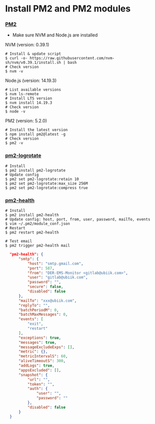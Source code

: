 # Install PM2 and PM2 modules

### [PM2](https://pm2.keymetrics.io/docs/usage/quick-start/)
- Make sure NVM and Node.js are installed

NVM (version: 0.39.1)
  ```shell
  # Install & update script
  $ curl -o- https://raw.githubusercontent.com/nvm-sh/nvm/v0.39.1/install.sh | bash
  # Check version
  $ nvm -v
  ```
Node.js  (version: 14.19.3)
  ```shell
  # List available versions
  $ nvm ls-remote
  # Install LTS version
  $ nvm install 14.19.3
  # Check version
  $ node -v
  ```
PM2 (version: 5.2.0)
  ```shell
  # Install the latest version
  $ npm install pm2@latest -g
  # Check version
  $ pm2 -v
  ```

### [pm2-logrotate](https://github.com/keymetrics/pm2-logrotate)
  ```shell
  # Install
  $ pm2 install pm2-logrotate
  # Update config
  $ pm2 set pm2-logrotate:retain 10
  $ pm2 set pm2-logrotate:max_size 256M
  $ pm2 set pm2-logrotate:compress true
  ```

### [pm2-health](https://github.com/pankleks/pm2-health)
  ```shell
  # Install
  $ pm2 install pm2-health
  # Update config: host, port, from, user, password, mailTo, events
  $ vim ~/.pm2/module_conf.json
  # Restart
  $ pm2 restart pm2-health

  # Test email
  $ pm2 trigger pm2-health mail
  ```

  ```json
	"pm2-health": {
		"smtp": {
			"host": "smtp.gmail.com",
			"port": 587,
			"from": "DER-EMS-Monitor <gitlab@ubiik.com>",
			"user": "gitlab@ubiik.com",
			"password": "",
			"secure": false,
			"disabled": false
		},
		"mailTo": "xxx@ubiik.com",
		"replyTo": "",
		"batchPeriodM": 0,
		"batchMaxMessages": 0,
		"events": [
			"exit",
			"restart"
		],
		"exceptions": true,
		"messages": true,
		"messageExcludeExps": [],
		"metric": {},
		"metricIntervalS": 60,
		"aliveTimeoutS": 300,
		"addLogs": true,
		"appsExcluded": [],
		"snapshot": {
			"url": "",
			"token": "",
			"auth": {
				"user": "",
				"password": ""
			},
			"disabled": false
		}
	}
  ```